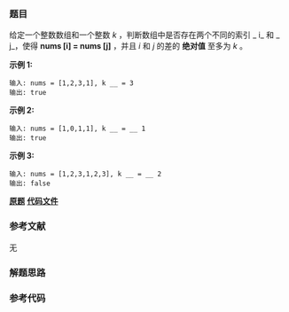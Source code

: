 ### 题目
给定一个整数数组和一个整数  _k_ ，判断数组中是否存在两个不同的索引 _  i_ 和 _  j_，使得  **nums [i] = nums [j]**
，并且 _i_ 和 _j_  的差的 **绝对值** 至多为 _k_ 。



**示例  1:**

    
    
    输入: nums = [1,2,3,1], k __ = 3
    输出: true

**示例 2:**

    
    
    输入: nums = [1,0,1,1], k __ = __ 1
    输出: true

**示例 3:**

    
    
    输入: nums = [1,2,3,1,2,3], k __ = __ 2
    输出: false

 **[原题](https://leetcode-cn.com/problems/contains-duplicate-ii/)**    **[代码文件]()**


### 参考文献
无

### 解题思路




### 参考代码

```go


```




